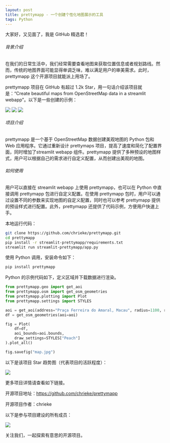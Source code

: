 ```yaml
---
layout: post
title: prettymapp - 一个创建个性化地图展示的工具
tags: Python
---
```


大家好，又见面了，我是 GitHub 精选君！

###### 背景介绍

在我们的日常生活中，我们经常需要查看地图来获取位置信息或者规划路线。然而，传统的地图界面可能显得单调乏味，难以满足用户的审美需求。此时，prettymapp 这个开源项目就能派上用场了。

prettymapp 项目在 GitHub 有超过 1.2k Star，用一句话介绍该项目就是：“Create beautiful maps from OpenStreetMap data in a streamlit webapp”。以下是一些创建的示例：

![](https://raw.githubusercontent.com/chrieke/prettymapp/master/./streamlit-prettymapp/example_prints/demo.gif)
![](https://raw.githubusercontent.com/chrieke/prettymapp/master/./streamlit-prettymapp/example_prints/macau.png)
![](https://raw.githubusercontent.com/chrieke/prettymapp/master/./streamlit-prettymapp/example_prints/barcelona.png)

###### 项目介绍

 prettymapp 是一个基于 OpenStreetMap 数据创建美观地图的 Python 包和 Web 应用程序。它通过重新设计 prettymaps 项目，提高了速度和简化了配置界面，同时增加了streamlit webapp 组件。prettymapp 提供了多种预设的地图样式，用户可以根据自己的需求进行自定义配置，从而创建出美观的地图。

###### 如何使用

用户可以直接在 streamlit webapp 上使用 prettymapp，也可以在 Python 中直接调用 prettymapp 包进行自定义配置。在使用 prettymapp 包时，用户可以通过设置不同的参数来实现地图的自定义配置，同时也可以参考 prettymapp 提供的预设样式进行配置。此外，prettymapp 还提供了代码示例，方便用户快速上手。

本地运行代码：

```bash
git clone https://github.com/chrieke/prettymapp.git
cd prettymapp
pip install -r streamlit-prettymapp/requirements.txt
streamlit run streamlit-prettymapp/app.py
```

使用 Python 调用，安装命令如下：

```bash
pip install prettymapp
```

Python 的示例代码如下，定义区域并下载数据进行渲染。

```python
from prettymapp.geo import get_aoi
from prettymapp.osm import get_osm_geometries
from prettymapp.plotting import Plot
from prettymapp.settings import STYLES

aoi = get_aoi(address="Praça Ferreira do Amaral, Macau", radius=1100, rectangular=False)
df = get_osm_geometries(aoi=aoi)

fig = Plot(
    df=df,
    aoi_bounds=aoi.bounds,
    draw_settings=STYLES["Peach"]
).plot_all()

fig.savefig("map.jpg")
```


以下是该项目 Star 趋势图（代表项目的活跃程度）：

![](https://api.star-history.com/svg?repos=chrieke/prettymapp&type=Timeline)

更多项目详情请查看如下链接。

开源项目地址：https://github.com/chrieke/prettymapp 

开源项目作者：chrieke

以下是参与项目建设的所有成员：

![](https://contrib.rocks/image?repo=chrieke/prettymapp)

关注我们，一起探索有意思的开源项目。

